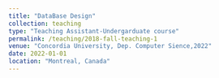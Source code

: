 ```yaml
---
title: "DataBase Design"
collection: teaching
type: "Teaching Assistant-Undergarduate course"
permalink: /teaching/2018-fall-teaching-1
venue: "Concordia University, Dep. Computer Sience,2022"
date: 2022-01-01
location: "Montreal, Canada"
---
```


